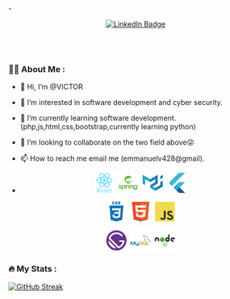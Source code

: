 
-<div id="header" align="center">
  
  
<div id="badges">
  <a href="https://www.linkedin.com/in/victor-odhiambo-511003263/">
    <img src="https://img.shields.io/badge/LinkedIn-blue?style=for-the-badge&logo=linkedin&logoColor=white" alt="LinkedIn Badge"/>
    
  </a><br>
  <img src="https://komarev.com/ghpvc/?username=your-github-username&style=flat-square&color=blue" alt=""/>
  
</div>
</div>

### :woman_technologist: About Me :
- 👋 Hi, I’m @VICTOR 
- 👀 I’m interested in software development and cyber security.
- 🌱 I’m currently learning software development.(php,js,html,css,bootstrap,currently learning python)
- 💞️ I’m looking to collaborate on the two field above😜
- 📫 How to reach me email me (emmanuelv428@gmail).
- <div align="center">
  <link rel="stylesheet" type='text/css' href="https://cdn.jsdelivr.net/gh/devicons/devicon@latest/devicon.min.css" />
  <img src="https://github.com/devicons/devicon/blob/master/icons/react/react-original-wordmark.svg" title="React" alt="React" width="40" height="40"/>&nbsp;
  <img src="https://github.com/devicons/devicon/blob/master/icons/spring/spring-original-wordmark.svg" title="Spring" alt="Spring" width="40" height="40"/>&nbsp;
  <img src="https://github.com/devicons/devicon/blob/master/icons/materialui/materialui-original.svg" title="Material UI" alt="Material UI" width="40" height="40"/>&nbsp;
  <img src="https://github.com/devicons/devicon/blob/master/icons/flutter/flutter-original.svg" title="Flutter" alt="Flutter" width="40" height="40"/>&nbsp;
  
  <img src="https://github.com/devicons/devicon/blob/master/icons/css3/css3-plain-wordmark.svg"  title="CSS3" alt="CSS" width="40" height="40"/>&nbsp;
  <img src="https://github.com/devicons/devicon/blob/master/icons/html5/html5-original.svg" title="HTML5" alt="HTML" width="40" height="40"/>&nbsp;
  <img src="https://github.com/devicons/devicon/blob/master/icons/javascript/javascript-original.svg" title="JavaScript" alt="JavaScript" width="40" height="40"/>&nbsp;

  <img src="https://github.com/devicons/devicon/blob/master/icons/gatsby/gatsby-original.svg" title="Gatsby"  alt="Gatsby" width="40" height="40"/>&nbsp;
  <img src="https://github.com/devicons/devicon/blob/master/icons/mysql/mysql-original-wordmark.svg" title="MySQL"  alt="MySQL" width="40" height="40"/>&nbsp;
  <img src="https://github.com/devicons/devicon/blob/master/icons/nodejs/nodejs-original-wordmark.svg" title="NodeJS" alt="NodeJS" width="40" height="40"/>&nbsp;
</div>

### :fire: My Stats :

[![GitHub Streak](http://github-readme-streak-stats.herokuapp.com?user=your-github-username&theme=dark&background=000000)](https://git.io/streak-stats)



